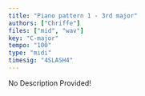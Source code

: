 ```yaml
---
title: "Piano pattern 1 - 3rd major"
authors: ["Chriffe"]
files: ["mid", "wav"]
key: "C-major"
tempo: "100"
type: "midi"
timesig: "4SLASH4"
---
```

No Description Provided!
